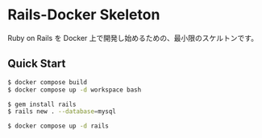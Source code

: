 # Rails-Docker Skeleton

Ruby on Rails を Docker 上で開発し始めるための、最小限のスケルトンです。

## Quick Start

```bash
$ docker compose build
$ docker compose up -d workspace bash
```

```bash
$ gem install rails
$ rails new . --database=mysql
```

```bash
$ docker compose up -d rails
```
